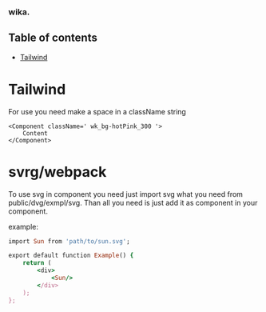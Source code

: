 ### wika.

## Table of contents
* [Tailwind](#Tailwind)

# Tailwind

For use you need make a space in a className string

```
<Component className=' wk_bg-hotPink_300 '>
    Content
</Component>
```

# svrg/webpack

To use svg in component you need just import svg what you need from public/dvg/exmpl/svg.
Than all you need is just add it as component in your component.

example:

```ruby
import Sun from 'path/to/sun.svg';

export default function Example() {
    return (
        <div>
            <Sun/>
        </div>
    );
};
```
